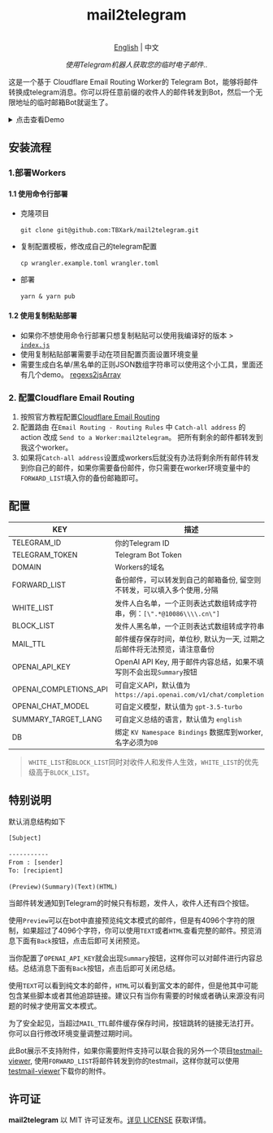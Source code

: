 
<h1 align="center">
mail2telegram
</h1>

<p align="center">
    <br> <a href="README.md">English</a> | 中文
</p>
<p align="center">
    <em>使用Telegram机器人获取您的临时电子邮件..</em>
</p>


这是一个基于 Cloudflare Email Routing Worker的 Telegram Bot，能够将邮件转换成telegram消息。你可以将任意前缀的收件人的邮件转发到Bot，然后一个无限地址的临时邮箱Bot就诞生了。

<details>
<summary>点击查看Demo</summary>
<img style="max-width: 600px;" alt="image" src="example.png">
</details>



## 安装流程

### 1.部署Workers

#### 1.1 使用命令行部署

- 克隆项目

    `git clone git@github.com:TBXark/mail2telegram.git`
- 复制配置模板，修改成自己的telegram配置 

    `cp wrangler.example.toml wrangler.toml` 
- 部署 

    `yarn & yarn pub`

#### 1.2 使用复制粘贴部署

- 如果你不想使用命令行部署只想复制粘贴可以使用我编译好的版本 > [`index.js`](./build/index.js)
- 使用复制粘贴部署需要手动在项目配置页面设置环境变量
-  需要生成白名单/黑名单的正则JSON数组字符串可以使用这个小工具，里面还有几个demo。 [regexs2jsArray](https://codepen.io/tbxark/full/JjxdNEX)


### 2. 配置Cloudflare Email Routing

1. 按照官方教程配置[Cloudflare Email Routing](https://blog.cloudflare.com/zh-cn/introducing-email-routing-zh-cn/)
2. 配置路由 在`Email Routing - Routing Rules` 中 `Catch-all address` 的 action 改成 `Send to a Worker:mail2telegram`。 把所有剩余的邮件都转发到我这个worker。
3. 如果将`Catch-all address`设置成workers后就没有办法将剩余所有邮件转发到你自己的邮件，如果你需要备份邮件，你只需要在worker环境变量中的`FORWARD_LIST`填入你的备份邮箱即可。



## 配置

| KEY                    | 描述                                                        |
|------------------------|-----------------------------------------------------------|
| TELEGRAM_ID            | 你的Telegram ID                                             |
| TELEGRAM_TOKEN         | Telegram Bot Token                                        |
| DOMAIN                 | Workers的域名                                                |
| FORWARD_LIST           | 备份邮件，可以转发到自己的邮箱备份, 留空则不转发，可以填入多个使用`,`分隔                   |
| WHITE_LIST             | 发件人白名单，一个正则表达式数组转成字符串，例：`[\".*@10086\\\\.cn\"]`           |
| BLOCK_LIST             | 发件人黑名单，一个正则表达式数组转成字符串                                     |
| MAIL_TTL               | 邮件缓存保存时间，单位秒, 默认为一天, 过期之后邮件将无法预览，请注意备份                    |
| OPENAI_API_KEY         | OpenAI API Key, 用于邮件内容总结，如果不填写则不会出现`Summary`按钮            |
| OPENAI_COMPLETIONS_API | 可自定义API，默认值为 `https://api.openai.com/v1/chat/completions` |
| OPENAI_CHAT_MODEL      | 可自定义模型，默认值为 `gpt-3.5-turbo`                               |
| SUMMARY_TARGET_LANG    | 可自定义总结的语言，默认值为 `english`                                  |
| DB                     | 绑定 `KV Namespace Bindings` 数据库到worker, 名字必须为`DB`          |

> `WHITE_LIST`和`BLOCK_LIST`同时对收件人和发件人生效，`WHITE_LIST`的优先级高于`BLOCK_LIST`。


## 特别说明

默认消息结构如下
```
[Subject]

-----------
From : [sender]
To: [recipient]

(Preview)(Summary)(Text)(HTML)

```


当邮件转发通知到Telegram的时候只有标题，发件人，收件人还有四个按钮。

使用`Preview`可以在bot中直接预览纯文本模式的邮件，但是有4096个字符的限制，如果超过了4096个字符，你可以使用`TEXT`或者`HTML`查看完整的邮件。预览消息下面有`Back`按钮，点击后即可关闭预览。

当你配置了`OPENAI_API_KEY`就会出现`Summary`按钮，这样你可以对邮件进行内容总结。总结消息下面有`Back`按钮，点击后即可关闭总结。

使用`TEXT`可以看到纯文本的邮件，`HTML`可以看到富文本的邮件，但是他其中可能包含某些脚本或者其他追踪链接。建议只有当你有需要的时候或者确认来源没有问题的时候才使用富文本模式。

为了安全起见，当超过`MAIL_TTL`邮件缓存保存时间，按钮跳转的链接无法打开。你可以自行修改环境变量调整过期时间。

此Bot展示不支持附件，如果你需要附件支持可以联合我的另外一个项目[testmail-viewer](https://github.com/TBXark/testmail-viewer), 使用`FORWARD_LIST`将邮件转发到你的testmail，这样你就可以使用[testmail-viewer](https://github.com/TBXark/testmail-viewer)下载你的附件。



## 许可证

**mail2telegram** 以 MIT 许可证发布。[详见 LICENSE](LICENSE) 获取详情。

